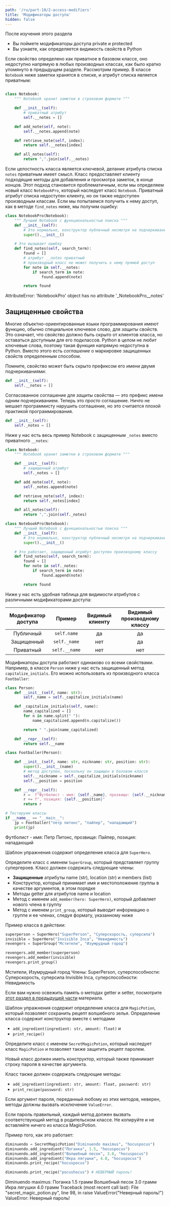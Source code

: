 ```yaml
---
path: '/ru/part-10/2-access-modifiers'
title: 'Модификаторы доступа'
hidden: false
---
```


<text-box variant='learningObjectives' name="Цели обучения">

После изучения этого раздела

- Вы поймете модификаторы доступа private и protected
- Вы узнаете, как определяется видимость свойств в Python

</text-box>

Если свойство определено как приватное в базовом классе, оно недоступно напрямую в любых производных классах, как было кратко упомянуто в предыдущем разделе. Рассмотрим пример. В классе `Notebook` ниже заметки хранятся в списке, и атрибут списка является приватным:

```python

class Notebook:
    """ Notebook хранит заметки в строковом формате """

    def __init__(self):
        # приватный атрибут
        self.__notes = []

    def add_note(self, note):
        self.__notes.append(note)

    def retrieve_note(self, index):
        return self.__notes[index]

    def all_notes(self):
        return ",".join(self.__notes)

```

Если целостность класса является ключевой, делание атрибута списка `notes` приватным имеет смысл. Класс предоставляет клиенту подходящие методы для добавления и просмотра заметок, в конце концов. Этот подход становится проблематичным, если мы определяем новый класс `NotebookPro`, который наследует класс `Notebook`. Приватный атрибут списка недоступен клиенту, но он также недоступен производным классам. Если мы попытаемся получить к нему доступ, как в методе `find_notes` ниже, мы получим ошибку:

```python
class NotebookPro(Notebook):
    """ Лучший Notebook с функциональностью поиска """
    def __init__(self):
        # Это нормально, конструктор публичный несмотря на подчеркивания
        super().__init__()

    # Это вызывает ошибку
    def find_notes(self, search_term):
        found = []
        # атрибут __notes приватный
        # производный класс не может получить к нему прямой доступ
        for note in self.__notes:
            if search_term in note:
                found.append(note)

        return found
```

<sample-output>
    
AttributeError: 'NotebookPro' object has no attribute '_NotebookPro__notes'

</sample-output>

## Защищенные свойства

Многие объектно-ориентированные языки программирования имеют функцию, обычно специальное ключевое слово, для _защиты_ свойств. Это означает, что свойство должно быть скрыто от клиентов класса, но оставаться доступным для его подклассов. Python в целом не любит ключевые слова, поэтому такая функция напрямую недоступна в Python. Вместо этого есть _соглашение_ о маркировке защищенных свойств определенным способом.

Помните, свойство может быть скрыто префиксом его имени двумя подчеркиваниями:

```python
def __init__(self):
    self.__notes = []
```

Согласованное соглашение для _защиты_ свойства — это префикс имени _одним_ подчеркиванием. Теперь это _просто_ соглашение. Ничто не мешает программисту нарушить соглашение, но это считается плохой практикой программирования.

```python
def __init__(self):
    self._notes = []
```

Ниже у нас есть весь пример Notebook с защищенным `_notes` вместо приватного `__notes`:

```python
class Notebook:
    """ Notebook хранит заметки в строковом формате """

    def __init__(self):
        # защищенный атрибут
        self._notes = []

    def add_note(self, note):
        self._notes.append(note)

    def retrieve_note(self, index):
        return self._notes[index]

    def all_notes(self):
        return ",".join(self._notes)

class NotebookPro(Notebook):
    """ Лучший Notebook с функциональностью поиска """
    def __init__(self):
        # Это нормально, конструктор публичный несмотря на подчеркивания
        super().__init__()

    # Это работает, защищенный атрибут доступен производному классу
    def find_notes(self, search_term):
        found = []
        for note in self._notes:
            if search_term in note:
                found.append(note)

        return found

```

Ниже у нас есть удобная таблица для видимости атрибутов с различными модификаторами доступа:

Модификатор доступа	| Пример | Видимый клиенту | Видимый производному классу
:--------:|:-------------:|:---:|:----:
Публичный    | `self.name`   | да | да
Защищенный | `self._name`  | нет  | да
Приватный   | `self.__name` | нет | нет

Модификаторы доступа работают одинаково со всеми свойствами. Например, в классе `Person` ниже у нас есть защищенный метод `capitalize_initials`. Его можно использовать из производного класса `Footballer`:

```python
class Person:
    def __init__(self, name: str):
        self._name = self._capitalize_initials(name)

    def _capitalize_initials(self, name):
        name_capitalized = []
        for n in name.split(" "):
            name_capitalized.append(n.capitalize())

        return " ".join(name_capitalized)

    def __repr__(self):
        return self.__name

class Footballer(Person):

    def __init__(self, name: str, nickname: str, position: str):
        super().__init__(name)
        # метод доступен, поскольку он защищен в базовом классе
        self.__nickname = self._capitalize_initials(nickname)
        self.__position = position

    def __repr__(self):
        r =  f"Футболист - имя: {self._name}, прозвище: {self.__nickname}"
        r += f", позиция: {self.__position}"
        return r

# Тестируем классы
if __name__ == "__main__":
    jp = Footballer("петр питонс", "пайпер", "нападающий")
    print(jp)

```

<sample-output>

Футболист - имя: Петр Питонс, прозвище: Пайпер, позиция: нападающий

</sample-output>


<programming-exercise name='Supergroup' tmcname='part10-05_supergroup'>

Шаблон упражнения содержит определение класса для `SuperHero`.

Определите класс с именем `SuperGroup`, который представляет группу супергероев. Класс должен содержать следующие члены:

* **Защищенные** атрибуты name (str), location (str) и members (list)
* Конструктор, который принимает имя и местоположение группы в качестве аргументов, в этом порядке
* Методы getter для атрибутов name и location
* Метод с именем `add_member(hero: SuperHero)`, который добавляет нового члена в группу
* Метод с именем `print_group`, который выводит информацию о группе и ее членах, следуя формату, указанному ниже

Пример класса в действии:

```python
superperson = SuperHero("SuperPerson", "Суперскорость, суперсила")
invisible = SuperHero("Invisible Inca", "Невидимость")
revengers = SuperGroup("Мстители", "Изумрудный город")

revengers.add_member(superperson)
revengers.add_member(invisible)
revengers.print_group()
```

<sample-output>

Мстители, Изумрудный город
Члены:
SuperPerson, суперспособности: Суперскорость, суперсила
Invisible Inca, суперспособности: Невидимость

</sample-output>

Если вам нужно освежить память о методах getter и setter, посмотрите [этот раздел в предыдущей части](/ru/part-9/3-encapsulation#getters-and-setters) материала.

</programming-exercise>

<programming-exercise name='Secret magic potion' tmcname='part10-06_secret_magic_potion'>

Шаблон упражнения содержит определение класса для `MagicPotion`, который позволяет сохранить рецепт волшебного зелья. Определение класса содержит конструктор вместе с методами

* `add_ingredient(ingredient: str, amount: float)` и
* `print_recipe()`

Определите класс с именем `SecretMagicPotion`, который наследует класс `MagicPotion` и позволяет также защитить рецепт паролем.

Новый класс должен иметь конструктор, который также принимает строку пароля в качестве аргумента.

Класс также должен содержать следующие методы:

* `add_ingredient(ingredient: str, amount: float, password: str)`
* `print_recipe(password: str)`

Если аргумент пароля, переданный любому из этих методов, неверен, методы должны вызвать исключение `ValueError`.

Если пароль правильный, каждый метод должен вызвать соответствующий метод в родительском классе. Не копируйте и не вставляйте ничего из класса MagicPotion.

Пример того, как это работает:

```python
diminuendo = SecretMagicPotion("Diminuendo maximus", "hocuspocus")
diminuendo.add_ingredient("Поганка", 1.5, "hocuspocus")
diminuendo.add_ingredient("Волшебный песок", 3.0, "hocuspocus")
diminuendo.add_ingredient("Икра лягушки", 4.0, "hocuspocus")
diminuendo.print_recipe("hocuspocus")

diminuendo.print_recipe("pocushocus") # НЕВЕРНЫЙ пароль!
```

<sample-output>

Diminuendo maximus:
Поганка 1.5 грамм
Волшебный песок 3.0 грамм
Икра лягушки 4.0 грамм
Traceback (most recent call last):
  File "secret_magic_potion.py", line 98, in <module>
    raise ValueError("Неверный пароль!")
ValueError: Неверный пароль!

</sample-output>

</programming-exercise>